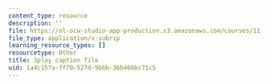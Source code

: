 ```yaml
---
content_type: resource
description: ''
file: https://ol-ocw-studio-app-production.s3.amazonaws.com/courses/11-384-malaysia-sustainable-cities-practicum-spring-2018/1a4c157aff70527d9bbb36b468bc71c5_b-PoEwPoRe8.vtt
file_type: application/x-subrip
learning_resource_types: []
resourcetype: Other
title: 3play caption file
uid: 1a4c157a-ff70-527d-9bbb-36b468bc71c5
---
```

